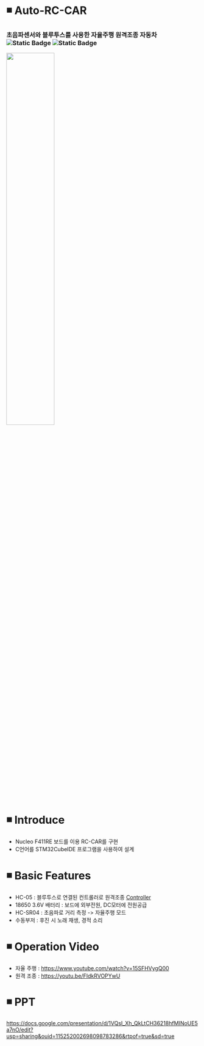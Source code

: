 # ◾ Auto-RC-CAR
<h3> 초음파센서와 블루투스를 사용한 자율주행 원격조종 자동차 <img alt="Static Badge" src="https://img.shields.io/badge/C-00599C"> <img alt="Static Badge" src="https://img.shields.io/badge/STM32-2ECCFA"> 
</h3>
<img src = "https://github.com/user-attachments/assets/9c7252f0-f630-4cd5-9afd-28962c2012e7" width="50%" height="50%">

# ◾ Introduce
* Nucleo F411RE 보드를 이용 RC-CAR를 구현
* C언어를 STM32CubeIDE 프로그램을 사용하여 설계

# ◾ Basic Features
* HC-05 : 블루투스로 연결된 컨트롤러로 원격조종 [Controller](https://github.com/jjamponglover/Controller/blob/main/README.md)
* 18650 3.6V 배터리 : 보드에 외부전원, DC모터에 전원공급
* HC-SR04 : 초음파로 거리 측정 -> 자율주행 모드
* 수동부저 : 후진 시 노래 재생, 경적 소리

# ◾ Operation Video
* 자율 주행 : https://www.youtube.com/watch?v=15SFHVygQ00
* 원격 조종 : https://youtu.be/FIdkRVOPYwU

# ◾ PPT
https://docs.google.com/presentation/d/1VQsI_Xh_QkLtCH36218hfMINoUE5a7nO/edit?usp=sharing&ouid=115252002698098783286&rtpof=true&sd=true
